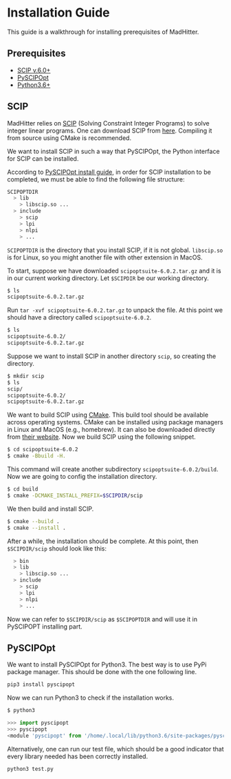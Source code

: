 # Installation Guide

This guide is a walkthrough for installing prerequisites of MadHitter.

## Prerequisites
- [SCIP v.6.0+](https://scip.zib.de/)
- [PySCIPOpt](https://github.com/SCIP-Interfaces/PySCIPOpt)
- [Python3.6+](https://www.python.org/downloads/)

## SCIP

MadHitter relies on [SCIP](https://scip.zib.de/) (Solving Constraint Integer Programs) to solve
integer linear programs. One can download SCIP from [here](https://scip.zib.de/index.php#download).
Compiling it from source using CMake is recommended.

We want to install SCIP in such a way that PySCIPOpt, the Python interface for SCIP
can be installed.

According to [PySCIPOpt install guide](https://github.com/SCIP-Interfaces/PySCIPOpt/blob/master/INSTALL.md),
in order for SCIP installation to be completed, we must be able to find the following file structure:
```bash
SCIPOPTDIR
  > lib
    > libscip.so ...
  > include
    > scip
    > lpi
    > nlpi
    > ...
```

`SCIPOPTDIR` is the directory that you install SCIP, if it is not global. `libscip.so` is for Linux, 
so you might another file with other extension in MacOS.

To start, suppose we have downloaded `scipoptsuite-6.0.2.tar.gz` and it is in
our current working directory. Let `$SCIPDIR` be our working directory.
```bash
$ ls
scipoptsuite-6.0.2.tar.gz
```

Run `tar -xvf scipoptsuite-6.0.2.tar.gz` to unpack the file. At this point we
should have a directory called `scipoptsuite-6.0.2`.

```bash
$ ls
scipoptsuite-6.0.2/
scipoptsuite-6.0.2.tar.gz
```

Suppose we want to install SCIP in another directory `scip`, so creating the directory.

```bash
$ mkdir scip
$ ls
scip/
scipoptsuite-6.0.2/
scipoptsuite-6.0.2.tar.gz
```

We want to build SCIP using [CMake](https://cmake.org/). This build tool should be available across operating systems. CMake can be installed using package managers
in Linux and MacOS (e.g., homebrew). It can also be downloaded directly from [their website](https://cmake.org/download/).
Now we build SCIP using the following snippet.
```bash
$ cd scipoptsuite-6.0.2
$ cmake -Bbuild -H.
```

This command will create another subdirectory `scipoptsuite-6.0.2/build`.
Now we are going to config the installation directory.

```bash
$ cd build
$ cmake -DCMAKE_INSTALL_PREFIX=$SCIPDIR/scip
```

We then build and install SCIP.
```bash
$ cmake --build .
$ cmake --install .
```

After a while, the installation should be complete. At this point, then `$SCIPDIR/scip` should look like this:
```bash
  > bin
  > lib
    > libscip.so ...
  > include
    > scip
    > lpi
    > nlpi
    > ...
```

Now we can refer to `$SCIPDIR/scip` as `$SCIPOPTDIR` and will use it in PySCIPOPT installing part.

## PySCIPOpt

We want to install PySCIPOpt for Python3. The best way is to use PyPi package manager.
This should be done with the one following line.

```bash
pip3 install pyscipopt
```

Now we can run Python3 to check if the installation works.

```bash
$ python3
```
```python
>>> import pyscipopt
>>> pyscipopt
<module 'pyscipopt' from '/home/.local/lib/python3.6/site-packages/pyscipopt/__init__.py'>
```

Alternatively, one can run our test file, which should be a good indicator that every library needed has been correctly installed.
```bash
python3 test.py
```
